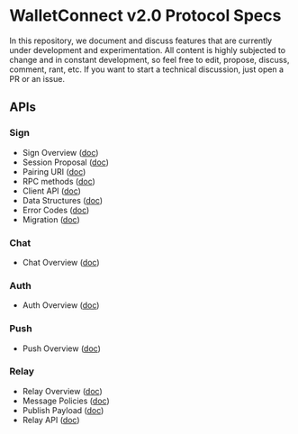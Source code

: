 # WalletConnect v2.0 Protocol Specs

In this repository, we document and discuss features that are currently under development and experimentation. All content is highly subjected to change and in constant development, so feel free to edit, propose, discuss, comment, rant, etc. If you want to start a technical discussion, just open a PR or an issue.

## APIs

### Sign

- Sign Overview ([doc](sign/README.md))
- Session Proposal ([doc](sign/session-proposal.md))
- Pairing URI ([doc](sign/pairing-uri.md))
- RPC methods ([doc](sign/rpc-methods.md))
- Client API ([doc](sign/client-api.md))
- Data Structures ([doc](sign/data-structures.md))
- Error Codes ([doc](sign/error-codes.md))
- Migration ([doc](sign/migration.md))

### Chat

- Chat Overview ([doc](chat/README.md))

### Auth

- Auth Overview ([doc](auth/README.md))

### Push

- Push Overview ([doc](push/README.md))

### Relay

- Relay Overview ([doc](relay/README.md))
- Message Policies ([doc](relay/message-policies.md))
- Publish Payload ([doc](relay/https://github.com/WalletConnect/walletconnect-specs/blob/message_policies/relay/message-policies.md#publish-payload))
- Relay API ([doc](https://github.com/WalletConnect/walletconnect-specs/blob/message_policies/relay/message-policies.md#relay-api))
